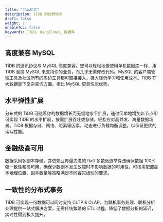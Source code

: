 ```yaml
---
title: "产品优势"
description: TiDB 的优势特点
draft: false
weight: 2
enableToc: false
keywords: TiDB, QingCloud, 数据库
---
```


## 高度兼容 MySQL

TiDB 的通讯协议与 MySQL 高度兼容，您可以轻松地像使用单机数据库一样，用 TiDB 替换 MySQL 来支持你的业务，而几乎无需修改代码。MySQL 的客户端管理工具及社区所有的周边工具都可直接接入，极大降低学习和使用成本。TiDB 在大数据量下复杂查询方面，相比 MySQL 更具性能优势。

## 水平弹性扩展

分布式的 TiDB 可随着你的数据增长而无缝地水平扩展，通过简单地增加新节点即可实现 TiDB 的水平扩展，按需扩展吞吐或存储，轻松应对高并发、海量数据场景。TiDB 根据存储、网络、距离等因素，动态进行负载均衡调整，以保证更优的读写性能。

## 金融级高可用

数据采用多副本存储，并依赖业界最先进的 Raft 多数派选举算法确保数据 100% 强一致性和高可用，确保少数副本发生故障时不影响数据的可用性。可按需配置副本地理位置、副本数量等策略满足不同容灾级别的要求。

## 一致性的分布式事务

TiDB 可实现一份数据可以同时支持 OLTP & OLAP，为联机事务处理、联机分析处理提供一站式解决方案，无需传统繁琐的 ETL 过程，降低了数据分析的延迟，实时性得到极大提升。

